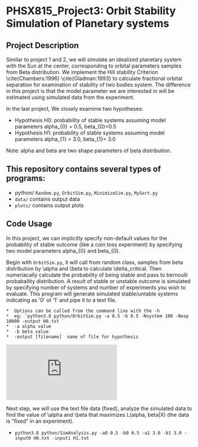 # PHSX815_Project3: Orbit Stability Simulation of Planetary systems

## Project Description
Similar to project 1 and 2, we will simulate an idealized planetary system with the Sun at the center, corresponding to orbital parameters samples from Beta distribution. We implement the Hill stability Criterion \cite{Chambers:1996} \cite{Gladman:1993} to calculate fractional orbital separation for examination of stability of two bodies system. The difference in this project is that the model parameter we are interested in will be estimated using simulated data from the experiment. 


In the last project, We closely examime two hypotheses:
* Hypothesis H0: probability of stable systems assuming model parameters alpha_{0} = 0.5, beta_{0}=0.5
* Hypothesis H1: probability of stable systems assuming model parameters alpha_{1} = 3.0, beta_{1}= 3.0

Note: alpha and beta are two shape parameters of beta distribution.

## This repository contains several types of programs:
* python/ `Random.py`, `OrbitSim.py`, `MinimizeSim.py`, `MySort.py`
* `data/` contains output data
* `plots/` contains output plots

## Code Usage 

In this project, we can implicitly specify non-default values for the probability of stable outcome (like a coin toss experiment) by specifying two model parameters alpha_{0} and beta_{0}. 

Begin with `OrbitSim.py`, it will call from random class, samples from beta distribution by \\alpha and \\beta to calculate \\delta_critical. Then numeriacally calculate the probability of being stable and pass to bernoulli probabaility distribution. A result of stable or unstable outcome is simulated by specifying number of systems and number of experiments you wish to evaluate. This program will generate simulated stable/untable systems indicating as '0' ot '1' and pipe it to a text file. 

	*  Options can be called from the command line with the -h 
	*  eg: `python3.8 python/OrbitSim.py -a 0.5 -b 0.5 -Nsystem 100 -Nexp 10000 -output H0.txt `
	*  -a alpha value
	*  -b beta value
	*  -output [filename]  name of file for hypothesis

![plot](https://github.com/XinyuMai/PHSX815_Project3/blob/raw/main/delta_cr_0.5_0.5.pdf)

Next step, we will use the text file data (fixed), analyze the simulated data to find the value of \\alpha and \\beta that maximizes L(alpha, beta|X) (the data is ”fixed” in an experiment).

* `python3.8 python/SimAnalysis.py -a0 0.5 -b0 0.5 -a1 3.0 -b1 3.0 -input0 H0.txt -input1 H1.txt`


